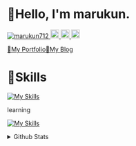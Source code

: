 # 👋Hello, I'm marukun.

<p align="left">
  <a href="https://github.com/marukun712/marukun712/">
    <img src="https://komarev.com/ghpvc/?username=marukun712" alt="marukun712" />
  </a>
  <a href="https://github.com/marukun712">
    <img height="20" src="https://img.shields.io/github/followers/marukun712?label=follow&logo=github&style=flat" />
  </a>
  <a href="http://qiita.com/marukun_">
    <img height="20" src="https://qiita-badge.apiapi.app/s/marukun_/posts.svg" />
  </a>
  <//qiita.com/marukun_">
    <img height="20" src="https://qiita-badge.apiapi.app/s/marukun_/contributions.svg" />
  </a>
</p>
 
[💼My Portfolio](https://marukun-portfolio.netlify.app/)[📝My Blog](https://marukun-blog.netlify.app/)
 
 # 🌱Skills
 [![My Skills](https://skillicons.dev/icons?i=js,ts,py,html,css,nodejs,aiscript,nextjs,jquery,tailwind,bootstrap,pug,express,electron,vite,fastapi,vscode,vim,neovim,vercel,netlify,linux,bash,powershell,git,github,docker,md,supabase,postgres)](https://skillicons.dev)

learning
  
[![My Skills](https://skillicons.dev/icons?i=unity,cs,elixir,go,dotnet,rails,ruby)](https://skillicons.dev)

<details>
  <summary>Github Stats</summary>
  
  <a href="#">![Github stats](https://github-readme-stats.vercel.app/api?username=marukun712&theme=transparent&count_private=true&hide_border=true&line_height=20)</a>
  <a href="#">![Top Langs](https://github-readme-stats.vercel.app/api/top-langs/?username=marukun712&layout=compact&theme=transparent&count_private=true&hide_border=true)</a>
    
[![trophy](https://github-profile-trophy.vercel.app/?username=marukun712&theme=onedark)](https://github.com/ryo-ma/github-profile-trophy)

</details>
